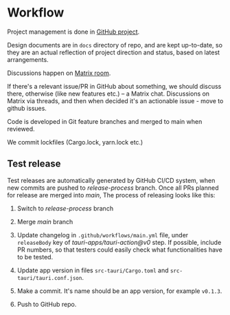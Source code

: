 # Workflow

Project management is done in [GitHub project](https://github.com/orgs/JAMSplayer/projects/1).

Design documents are in `docs` directory of repo, and are kept up-to-date, so they are an actual reflection of project direction and status, based on latest arrangements.

Discussions happen on [Matrix room](https://app.element.io/#/room/!jcpBMeTNGJCpcegRsb:matrix.org).

If there's a relevant issue/PR in GitHub about something, we should discuss there, otherwise (like new features etc.) – a Matrix chat. Discussions on Matrix via threads, and then when decided it's an actionable issue - move to github issues.

Code is developed in Git feature branches and merged to main when reviewed.

We commit lockfiles (Cargo.lock, yarn.lock etc.)

## Test release

Test releases are automatically generated by GitHub CI/CD system, when new commits are pushed to *release-process* branch. Once all PRs planned for release are merged into *main*, The process of releasing looks like this:

1. Switch to *release-process* branch

1. Merge *main* branch

1. Update changelog in `.github/workflows/main.yml` file, under `releaseBody` key of *tauri-apps/tauri-action@v0* step. If possible, include PR numbers, so that testers could easily check what functionalities have to be tested.

1. Update app version in files `src-tauri/Cargo.toml` and `src-tauri/tauri.conf.json`.

1. Make a commit. It's name should be an app version, for example `v0.1.3`.

1. Push to GitHub repo.

